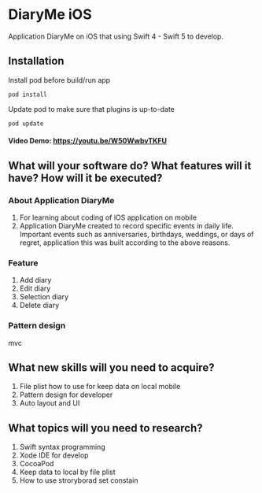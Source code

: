 # DiaryMe iOS
Application DiaryMe on iOS that using Swift 4 - Swift 5 to develop.

## Installation
Install pod before build/run app
```
pod install
```

Update pod to make sure that plugins is up-to-date
```
pod update
```
#### Video Demo:  https://youtu.be/W50WwbvTKFU

## What will your software do? What features will it have? How will it be executed?

### About Application DiaryMe
1. For learning about coding of iOS application on mobile 
2. Application DiaryMe  created to record specific events in daily life. Important events such as anniversaries, birthdays, weddings, or days of regret, application this was built according to the above reasons.

### Feature 
1. Add diary 
2. Edit diary
3. Selection diary
4. Delete  diary

### Pattern design
mvc

## What new skills will you need to acquire? 
1.  File plist how to use for keep data on local mobile
2.  Pattern design  for developer
3.  Auto layout and UI

## What topics will you need to research?

1. Swift syntax programming 
2. Xode IDE for develop 
3. CocoaPod
4. Keep data to local by file plist
5. How to use stroryborad set constain



